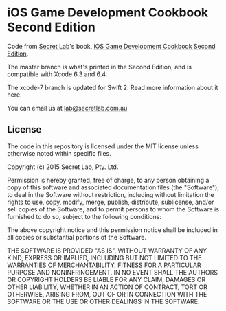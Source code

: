 # iOS Game Development Cookbook Second Edition

Code from [Secret Lab](http://www.secretlab.com.au)'s book, [iOS Game Development Cookbook Second Edition](http://shop.oreilly.com/product/0636920037170.do).

The master branch is what's printed in the Second Edition, and is compatible with Xcode 6.3 and 6.4.

The xcode-7 branch is updated for Swift 2. Read more information about it here.

You can email us at [lab@secretlab.com.au](mailto:lab@secretlab.com.au)

## License

The code in this repository is licensed under the MIT license unless otherwise noted within specific files.

Copyright (c) 2015 Secret Lab, Pty. Ltd.

Permission is hereby granted, free of charge, to any person obtaining a copy of this software and associated documentation files (the "Software"), to deal in the Software without restriction, including without limitation the rights to use, copy, modify, merge, publish, distribute, sublicense, and/or sell copies of the Software, and to permit persons to whom the Software is furnished to do so, subject to the following conditions:

The above copyright notice and this permission notice shall be included in all copies or substantial portions of the Software.

THE SOFTWARE IS PROVIDED "AS IS", WITHOUT WARRANTY OF ANY KIND, EXPRESS OR IMPLIED, INCLUDING BUT NOT LIMITED TO THE WARRANTIES OF MERCHANTABILITY, FITNESS FOR A PARTICULAR PURPOSE AND NONINFRINGEMENT. IN NO EVENT SHALL THE AUTHORS OR COPYRIGHT HOLDERS BE LIABLE FOR ANY CLAIM, DAMAGES OR OTHER LIABILITY, WHETHER IN AN ACTION OF CONTRACT, TORT OR OTHERWISE, ARISING FROM, OUT OF OR IN CONNECTION WITH THE SOFTWARE OR THE USE OR OTHER DEALINGS IN THE SOFTWARE.
